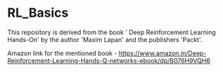 # RL_Basics
This repository is derived from the book ' Deep Reinforcement Learning Hands-On' by the author 'Maxim Lapan' and the publishers 'Packt'.

Amazon link for the mentioned book - https://www.amazon.in/Deep-Reinforcement-Learning-Hands-Q-networks-ebook/dp/B076H9VQH6
